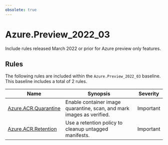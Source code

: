 ```yaml
---
obsolete: true
---
```


# Azure.Preview_2022_03

<!-- OBSOLETE -->

Include rules released March 2022 or prior for Azure preview only features.

## Rules

The following rules are included within the `Azure.Preview_2022_03` baseline. This baseline includes a total of 2 rules.

Name | Synopsis | Severity
---- | -------- | --------
[Azure.ACR.Quarantine](../rules/Azure.ACR.Quarantine.md) | Enable container image quarantine, scan, and mark images as verified. | Important
[Azure.ACR.Retention](../rules/Azure.ACR.Retention.md) | Use a retention policy to cleanup untagged manifests. | Important

